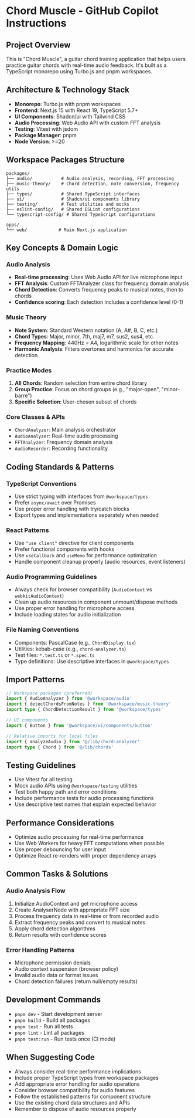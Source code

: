 # Chord Muscle - GitHub Copilot Instructions

## Project Overview
This is "Chord Muscle", a guitar chord training application that helps users practice guitar chords with real-time audio feedback. It's built as a TypeScript monorepo using Turbo.js and pnpm workspaces.

## Architecture & Technology Stack
- **Monorepo**: Turbo.js with pnpm workspaces
- **Frontend**: Next.js 15 with React 19, TypeScript 5.7+
- **UI Components**: Shadcn/ui with Tailwind CSS
- **Audio Processing**: Web Audio API with custom FFT analysis
- **Testing**: Vitest with jsdom
- **Package Manager**: pnpm
- **Node Version**: >=20

## Workspace Packages Structure
```
packages/
├── audio/           # Audio analysis, recording, FFT processing
├── music-theory/    # Chord detection, note conversion, frequency utils
├── types/           # Shared TypeScript interfaces
├── ui/              # Shadcn/ui components library
├── testing/         # Test utilities and mocks
├── eslint-config/   # Shared ESLint configurations
└── typescript-config/ # Shared TypeScript configurations

apps/
└── web/            # Main Next.js application
```

## Key Concepts & Domain Logic

### Audio Analysis
- **Real-time processing**: Uses Web Audio API for live microphone input
- **FFT Analysis**: Custom FFTAnalyzer class for frequency domain analysis
- **Chord Detection**: Converts frequency peaks to musical notes, then to chords
- **Confidence scoring**: Each detection includes a confidence level (0-1)

### Music Theory
- **Note System**: Standard Western notation (A, A#, B, C, etc.)
- **Chord Types**: Major, minor, 7th, maj7, m7, sus2, sus4, etc.
- **Frequency Mapping**: 440Hz = A4, logarithmic scale for other notes
- **Harmonic Analysis**: Filters overtones and harmonics for accurate detection

### Practice Modes
1. **All Chords**: Random selection from entire chord library
2. **Group Practice**: Focus on chord groups (e.g., "major-open", "minor-barre")
3. **Specific Selection**: User-chosen subset of chords

### Core Classes & APIs
- `ChordAnalyzer`: Main analysis orchestrator
- `AudioAnalyzer`: Real-time audio processing
- `FFTAnalyzer`: Frequency domain analysis
- `AudioRecorder`: Recording functionality

## Coding Standards & Patterns

### TypeScript Conventions
- Use strict typing with interfaces from `@workspace/types`
- Prefer `async/await` over Promises
- Use proper error handling with try/catch blocks
- Export types and implementations separately when needed

### React Patterns
- Use `"use client"` directive for client components
- Prefer functional components with hooks
- Use `useCallback` and `useMemo` for performance optimization
- Handle component cleanup properly (audio resources, event listeners)

### Audio Programming Guidelines
- Always check for browser compatibility (`AudioContext` vs `webkitAudioContext`)
- Clean up audio resources in component unmount/dispose methods
- Use proper error handling for microphone access
- Include loading states for audio initialization

### File Naming Conventions
- Components: PascalCase (e.g., `ChordDisplay.tsx`)
- Utilities: kebab-case (e.g., `chord-analyzer.ts`)
- Test files: `*.test.ts` or `*.spec.ts`
- Type definitions: Use descriptive interfaces in `@workspace/types`

## Import Patterns
```typescript
// Workspace packages (preferred)
import { AudioAnalyzer } from '@workspace/audio'
import { detectChordsFromNotes } from '@workspace/music-theory'
import type { ChordDetectionResult } from '@workspace/types'

// UI components
import { Button } from '@workspace/ui/components/button'

// Relative imports for local files
import { analyzeAudio } from '@/lib/chord-analyzer'
import type { Chord } from '@/lib/chords'
```

## Testing Guidelines
- Use Vitest for all testing
- Mock audio APIs using `@workspace/testing` utilities
- Test both happy path and error conditions
- Include performance tests for audio processing functions
- Use descriptive test names that explain expected behavior

## Performance Considerations
- Optimize audio processing for real-time performance
- Use Web Workers for heavy FFT computations when possible
- Use proper debouncing for user input
- Optimize React re-renders with proper dependency arrays

## Common Tasks & Solutions

### Audio Analysis Flow
1. Initialize AudioContext and get microphone access
2. Create AnalyserNode with appropriate FFT size
3. Process frequency data in real-time or from recorded audio
4. Extract frequency peaks and convert to musical notes
5. Apply chord detection algorithms
6. Return results with confidence scores

### Error Handling Patterns
- Microphone permission denials
- Audio context suspension (browser policy)
- Invalid audio data or format issues
- Chord detection failures (return null/empty results)

## Development Commands
- `pnpm dev` - Start development server
- `pnpm build` - Build all packages
- `pnpm test` - Run all tests
- `pnpm lint` - Lint all packages
- `pnpm test:run` - Run tests once (CI mode)

## When Suggesting Code
- Always consider real-time performance implications
- Include proper TypeScript types from workspace packages
- Add appropriate error handling for audio operations
- Consider browser compatibility for audio features
- Follow the established patterns for component structure
- Use the existing chord data structures and APIs
- Remember to dispose of audio resources properly
